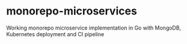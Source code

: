 # monorepo-microservices
Working monorepo microservice implementation in Go with MongoDB, Kubernetes deployment and CI pipeline
